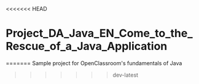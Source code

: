 <<<<<<< HEAD
# Project_DA_Java_EN_Come_to_the_Rescue_of_a_Java_Application
=======
Sample project for OpenClassroom's fundamentals of Java
>>>>>>> dev-latest
